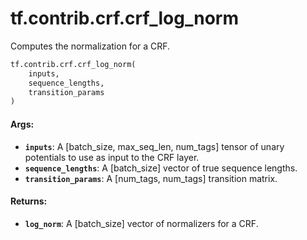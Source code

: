 <div itemscope itemtype="http://developers.google.com/ReferenceObject">
<meta itemprop="name" content="tf.contrib.crf.crf_log_norm" />
<meta itemprop="path" content="Stable" />
</div>

# tf.contrib.crf.crf_log_norm

Computes the normalization for a CRF.

``` python
tf.contrib.crf.crf_log_norm(
    inputs,
    sequence_lengths,
    transition_params
)
```

<!-- Placeholder for "Used in" -->


#### Args:


* <b>`inputs`</b>: A [batch_size, max_seq_len, num_tags] tensor of unary potentials
    to use as input to the CRF layer.
* <b>`sequence_lengths`</b>: A [batch_size] vector of true sequence lengths.
* <b>`transition_params`</b>: A [num_tags, num_tags] transition matrix.

#### Returns:


* <b>`log_norm`</b>: A [batch_size] vector of normalizers for a CRF.